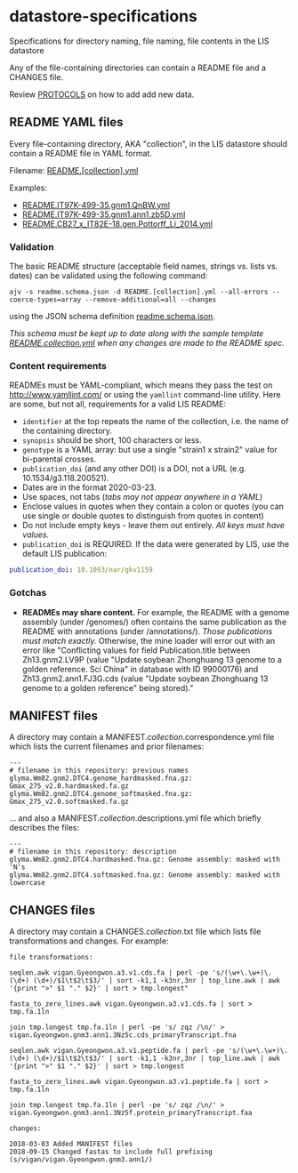 # datastore-specifications
Specifications for directory naming, file naming, file contents in the LIS datastore

Any of the file-containing directories can contain a README file and a CHANGES file.

Review [PROTOCOLS](https://github.com/legumeinfo/datastore-specifications/tree/main/PROTOCOLS) on how to add add new data.  

## README YAML files
Every file-containing directory, AKA "collection", in the LIS datastore should contain a README file in YAML format. 

Filename: [README.[collection].yml](README.collection.yml)

Examples:
- [README.IT97K-499-35.gnm1.QnBW.yml](https://data.legumeinfo.org/Vigna/unguiculata/genomes/IT97K-499-35.gnm1.QnBW/README.IT97K-499-35.gnm1.QnBW.yml)
- [README.IT97K-499-35.gnm1.ann1.zb5D.yml](https://data.legumeinfo.org/Vigna/unguiculata/annotations/IT97K-499-35.gnm1.ann1.zb5D/README.IT97K-499-35.gnm1.ann1.zb5D.yml)
- [README.CB27_x_IT82E-18.gen.Pottorff_Li_2014.yml](https://data.legumeinfo.org/Vigna/unguiculata/mstmap/CB27_x_IT82E-18.mst.Pottorff_Li_2014/README.CB27_x_IT82E-18.mst.Pottorff_Li_2014.yml)

### Validation
The basic README structure (acceptable field names, strings vs. lists vs. dates) can be validated using the following command:
```
ajv -s readme.schema.json -d README.[collection].yml --all-errors --coerce-types=array --remove-additional=all --changes
```
using the JSON schema definition [readme.schema.json](/readme.schema.json).

*This schema must be kept up to date along with the sample template [README.collection.yml](/README.collection.yml) when any changes are made to the README spec.*

### Content requirements
READMEs must be YAML-compliant, which means they pass the test on http://www.yamllint.com/ or using the `yamllint` command-line utility. Here are some, but not all, requirements for a valid LIS README:
- `identifier` at the top repeats the name of the collection, i.e. the name of the containing directory.
- `synopsis` should be short, 100 characters or less.
- `genotype` is a YAML array: but use a single "strain1 x strain2" value for bi-parental crosses.
- `publication_doi` (and any other DOI) is a DOI, not a URL (e.g. 10.1534/g3.118.200521).
- Dates are in the format 2020-03-23.
- Use spaces, not tabs (*tabs may not appear anywhere in a YAML*)
- Enclose values in quotes when they contain a colon or quotes (you can use single or double quotes to distinguish from quotes in content)
- Do not include empty keys - leave them out entirely. _All keys must have values._
- `publication_doi` is REQUIRED. If the data were generated by LIS, use the default LIS publication:
```yaml
publication_doi: 10.1093/nar/gkv1159
```

### Gotchas
- **READMEs may share content.** For example, the README with a genome assembly (under /genomes/) often contains the same publication as the README
with annotations (under /annotations/). _Those publications must match exactly._ Otherwise, the mine loader will error out with an error like "Conflicting values for field Publication.title between Zh13.gnm2.LV9P (value "Update soybean Zhonghuang 13 genome to a golden reference. Sci China" in database with ID 99000176) and Zh13.gnm2.ann1.FJ3G.cds (value "Update soybean Zhonghuang 13 genome to a golden reference" being stored)."

## MANIFEST files
A directory may contain a MANIFEST.*collection*.correspondence.yml file which lists the current filenames and prior filenames:
```
---
# filename in this repository: previous names
glyma.Wm82.gnm2.DTC4.genome_hardmasked.fna.gz: Gmax_275_v2.0.hardmasked.fa.gz
glyma.Wm82.gnm2.DTC4.genome_softmasked.fna.gz: Gmax_275_v2.0.softmasked.fa.gz
```
... and also a MANIFEST.*collection*.descriptions.yml file which briefly describes the files:
```
---
# filename in this repository: description
glyma.Wm82.gnm2.DTC4.hardmasked.fna.gz: Genome assembly: masked with 'N's
glyma.Wm82.gnm2.DTC4.softmasked.fna.gz: Genome assembly: masked with lowercase
```

## CHANGES files
A directory may contain a CHANGES.*collection*.txt file which lists file transformations and changes. For example:

```
file transformations:

seqlen.awk vigan.Gyeongwon.a3.v1.cds.fa | perl -pe 's/(\w+\.\w+)\.(\d+) (\d+)/$1\t$2\t$3/' | sort -k1,1 -k3nr,3nr | top_line.awk | awk '{print ">" $1 "." $2}' | sort > tmp.longest"

fasta_to_zero_lines.awk vigan.Gyeongwon.a3.v1.cds.fa | sort > tmp.fa.1ln

join tmp.longest tmp.fa.1ln | perl -pe 's/ zqz /\n/' > vigan.Gyeongwon.gnm3.ann1.3Nz5c.cds_primaryTranscript.fna

seqlen.awk vigan.Gyeongwon.a3.v1.peptide.fa | perl -pe 's/(\w+\.\w+)\.(\d+) (\d+)/$1\t$2\t$3/' | sort -k1,1 -k3nr,3nr | top_line.awk | awk '{print ">" $1 "." $2}' | sort > tmp.longest

fasta_to_zero_lines.awk vigan.Gyeongwon.a3.v1.peptide.fa | sort > tmp.fa.1ln

join tmp.longest tmp.fa.1ln | perl -pe 's/ zqz /\n/' > vigan.Gyeongwon.gnm3.ann1.3Nz5f.protein_primaryTranscript.faa

changes: 

2018-03-03 Added MANIFEST files
2018-09-15 Changed fastas to include full prefixing (s/vigan/vigan.Gyeongwon.gnm3.ann1/)
```
